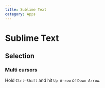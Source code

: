 ```yaml
---
title: Sublime Text
category: Apps
---
```


# Sublime Text

## Selection

### Multi cursors

Hold `Ctrl–Shift` and hit `Up Arrow` or `Down Arrow`.
